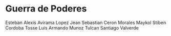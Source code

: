 # Guerra de Poderes
Esteban Alexis Avirama Lopez
Jean Sebastian Ceron Morales
Maykol Stiben Cordoba Tosse
Luis Armando Munoz Tulcan
Santiago Valverde
